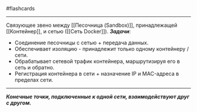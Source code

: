 #flashcards
***
Связующее звено между [[Песочница (Sandbox)]], принадлежащей [[Контейнер]], и сетью ([[Сеть Docker]]).
***Задачи***:
- Соединение песочницы с сетью + передача данных.
- Обеспечивает изоляцию - принадлежит только одному контейнеру / сети.
- Обрабатывает сетевой трафик контейнера, маршрутизируя его в сеть и обратно.
- Регистрация контейнера в сети + назначение IP и MAC-адреса в пределах сети.
***
***Конечные точки, подключенные к одной сети, взаимодействуют друг с другом.***
<!--SR:!2025-10-09,3,250-->